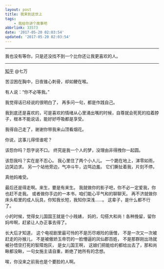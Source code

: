 ```yaml
---
layout: post
title: 我来到这世上
tags: 
    - 我给你讲个故事吧
abbrlink: 33573
date: '2017-05-20 02:03:54'
updated: '2017-05-20 02:03:54'
---
```


<hr>

我也没有等你，只是还没找不到一个比你还让我更喜欢的人。

<hr>

[知乎](https://www.zhihu.com/question/25401683/answer/157581428) @七万

苦涩困在胸中，日夜锥心刺骨，却如鲠在喉。

有人说：“你不必等我。”

我觉得话已经说的很明白了，
再多问一句，都是作践自己。

我到底还是喜欢的，可是喜欢的情绪从心里涌出嘴的时候，自尊就会死死的掐着脖子，根本不能说话，能好好呼吸都是享受。

我得自己走了，谢谢你带我来山顶看烟花。


你说，这事儿得怪谁呢？

该怨你吗？怨字说不口。
终究是我一个人的梦，没理由非得拽你一起圆。

该怨我吗？实在是不忍心。
我心里住了两个小人儿。
一个跪在地上，涕零如雨，边哭边求。
另一个站他旁边，气冲斗牛，边骂边羞。
它们撕扯着我，片刻不停。

真他妈难受。


最后还是得走啊。来生，要是有来生。
我就做你的影子吧，你不必一定爱我，你也赶不走我。
或者做你手边的一本书，咱们能心平气和的聊聊天。
再不济就做你床头柜里的成人玩具，你知我长短，我知你深浅……。
这辈子，是什么都不行了。




小的时候，觉得女儿国国王就是个小贱婊，
妈的，勾搭大和尚！各种挽留，留你妈哔啊，赶紧让人办正事去得了。


长大后才知道，
这个电视剧里最可怜的不是历尽艰险的唐僧，
不是一次又一次被赶走的孙猴儿，
不是被傲娇玉帝罚的一脸懵逼的凤仙郡百姓，
不是那群刚出场就被孙悟空打死的智障炮灰，
是女儿国王啊，
这娘们把能给的都给出去了，那和尚瞅都没瞅，一句女施主请自重，断绝了她所有的念想。

唉，你没来之前我也是个要脸的人啊。
